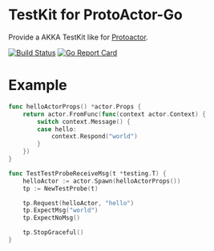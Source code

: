 # TestKit for ProtoActor-Go
Provide a AKKA TestKit like for [Protoactor](https://github.com/AsynkronIT/protoactor-go).

[![Build Status](https://travis-ci.org/reinno/protoactor-go-testkit.svg?branch=master)](https://travis-ci.org/reinno/protoactor-go-testkit)
[![Go Report Card](https://goreportcard.com/badge/github.com/reinno/protoactor-go-testkit)](https://goreportcard.com/report/github.com/reinno/protoactor-go-testkit)

# Example
``` go
func helloActorProps() *actor.Props {
	return actor.FromFunc(func(context actor.Context) {
		switch context.Message() {
		case hello:
			context.Respond("world")
		}
	})
}

func TestTestProbeReceiveMsg(t *testing.T) {
	helloActor := actor.Spawn(helloActorProps())
	tp := NewTestProbe(t)

	tp.Request(helloActor, "hello")
	tp.ExpectMsg("world")
	tp.ExpectNoMsg()

	tp.StopGraceful()
}
```